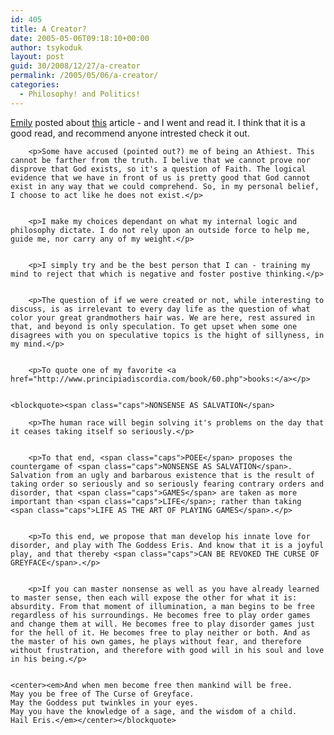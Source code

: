 ```yaml
---
id: 405
title: A Creator?
date: 2005-05-06T09:18:10+00:00
author: tsykoduk
layout: post
guid: 30/2008/12/27/a-creator
permalink: /2005/05/06/a-creator/
categories:
  - Philosophy! and Politics!
---
```

<p><a href="http://emilyscraziness.blogspot.com/2005/05/couple-links.html">Emily</a> posted about <a href="http://ambivablog.typepad.com/ambivablog/2005/05/god_and_science.html">this</a> article - and I went and read it. I think that it is a good read, and recommend anyone intrested check it out.</p>


		<p>Some have accused (pointed out?) me of being an Athiest. This cannot be farther from the truth. I belive that we cannot prove nor disprove that God exists, so it's a question of Faith. The logical evidence that we have in front of us is pretty good that God cannot exist in any way that we could comprehend. So, in my personal belief, I choose to act like he does not exist.</p>


		<p>I make my choices dependant on what my internal logic and philosophy dictate. I do not rely upon an outside force to help me, guide me, nor carry any of my weight.</p>


		<p>I simply try and be the best person that I can - training my mind to reject that which is negative and foster postive thinking.</p>


		<p>The question of if we were created or not, while interesting to discuss, is as irrelevant to every day life as the question of what color your great grandmothers hair was. We are here, rest assured in that, and beyond is only speculation. To get upset when some one disagrees with you on speculative topics is the hight of sillyness, in my mind.</p>


		<p>To quote one of my favorite <a href="http://www.principiadiscordia.com/book/60.php">books:</a></p>


	<blockquote><span class="caps">NONSENSE AS SALVATION</span>

		<p>The human race will begin solving it's problems on the day that it ceases taking itself so seriously.</p>


		<p>To that end, <span class="caps">POEE</span> proposes the countergame of <span class="caps">NONSENSE AS SALVATION</span>. Salvation from an ugly and barbarous existence that is the result of taking order so seriously and so seriously fearing contrary orders and disorder, that <span class="caps">GAMES</span> are taken as more important than <span class="caps">LIFE</span>; rather than taking <span class="caps">LIFE AS THE ART OF PLAYING GAMES</span>.</p>


		<p>To this end, we propose that man develop his innate love for disorder, and play with The Goddess Eris. And know that it is a joyful play, and that thereby <span class="caps">CAN BE REVOKED THE CURSE OF GREYFACE</span>.</p>


		<p>If you can master nonsense as well as you have already learned to master sense, then each will expose the other for what it is: absurdity. From that moment of illumination, a man begins to be free regardless of his surroundings. He becomes free to play order games and change them at will. He becomes free to play disorder games just for the hell of it. He becomes free to play neither or both. And as the master of his own games, he plays without fear, and therefore without frustration, and therefore with good will in his soul and love in his being.</p>


	<center><em>And when men become free then mankind will be free.
	May you be free of The Curse of Greyface.
	May the Goddess put twinkles in your eyes.
	May you have the knowledge of a sage, and the wisdom of a child.
	Hail Eris.</em></center></blockquote>